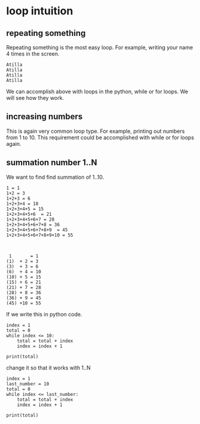 # loop intuition
## repeating something

Repeating something is the most easy loop.
For example, writing your name 4 times in the screen.

	Atilla
	Atilla
	Atilla
	Atilla

We can accomplish above with loops in the python, while or for loops.
We will see how they work.	


## increasing numbers

This is again very common loop type.
For example, printing out numbers from 1 to 10.
This requirement could be accomplished with while or for loops again.




## summation number 1..N


We want to find find summation of 1..10.


	1 = 1
	1+2 = 3
	1+2+3 = 6
	1+2+3+4 = 10
	1+2+3+4+5 = 15
	1+2+3+4+5+6  = 21
	1+2+3+4+5+6+7 = 28
	1+2+3+4+5+6+7+8 = 36
	1+2+3+4+5+6+7+8+9  = 45
	1+2+3+4+5+6+7+8+9+10 = 55



	 1       = 1
	(1)  + 2 = 3
	(3)  + 3 = 6
	(6)  + 4 = 10
	(10) + 5 = 15
	(15) + 6 = 21
	(21) + 7 = 28
	(28) + 8 = 36
	(36) + 9 = 45
	(45) +10 = 55


If we write this in python code.

	index = 1
	total = 0
	while index <= 10:
		total = total + index
		index = index + 1

	print(total)



change it so that it works with 1..N

	index = 1
	last_number = 10
	total = 0
	while index <= last_number:
		total = total + index
		index = index + 1

	print(total)
